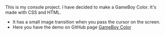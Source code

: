 This is my console project. I have decided to make a GameBoy Color. It's made with CSS and HTML.

- It has a small image transition when you pass the cursor on the screen.
- Here you have the demo on GitHub page [GameBoy Color](https://devian5.github.io/consolaPortatil/)
